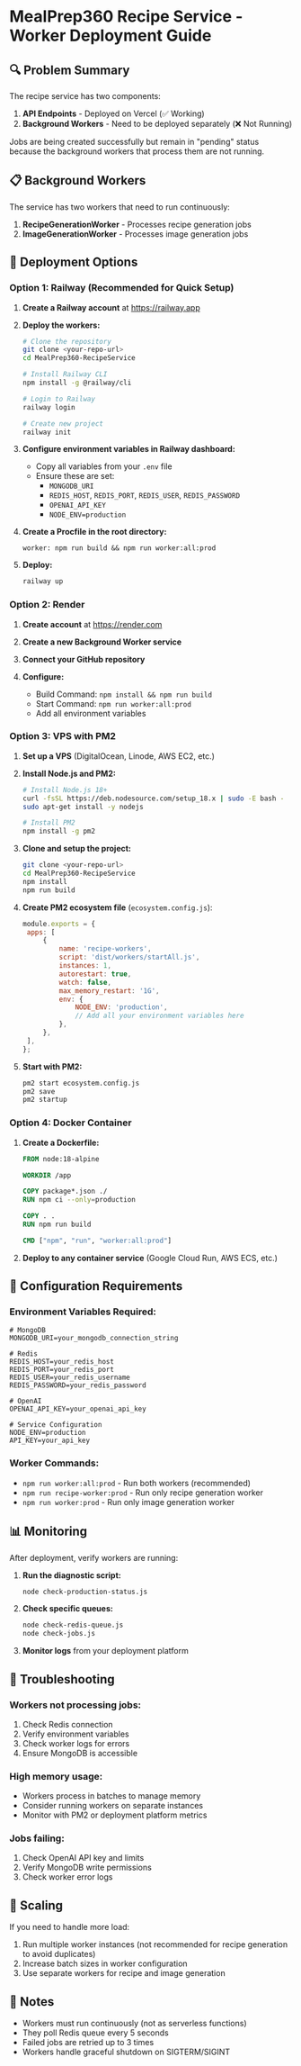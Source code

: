 # MealPrep360 Recipe Service - Worker Deployment Guide

## 🔍 Problem Summary

The recipe service has two components:

1. **API Endpoints** - Deployed on Vercel (✅ Working)
2. **Background Workers** - Need to be deployed separately (❌ Not Running)

Jobs are being created successfully but remain in "pending" status because the background workers that process them are not running.

## 📋 Background Workers

The service has two workers that need to run continuously:

1. **RecipeGenerationWorker** - Processes recipe generation jobs
2. **ImageGenerationWorker** - Processes image generation jobs

## 🚀 Deployment Options

### Option 1: Railway (Recommended for Quick Setup)

1. **Create a Railway account** at https://railway.app

2. **Deploy the workers:**

   ```bash
   # Clone the repository
   git clone <your-repo-url>
   cd MealPrep360-RecipeService

   # Install Railway CLI
   npm install -g @railway/cli

   # Login to Railway
   railway login

   # Create new project
   railway init
   ```

3. **Configure environment variables in Railway dashboard:**

   - Copy all variables from your `.env` file
   - Ensure these are set:
     - `MONGODB_URI`
     - `REDIS_HOST`, `REDIS_PORT`, `REDIS_USER`, `REDIS_PASSWORD`
     - `OPENAI_API_KEY`
     - `NODE_ENV=production`

4. **Create a Procfile in the root directory:**

   ```procfile
   worker: npm run build && npm run worker:all:prod
   ```

5. **Deploy:**
   ```bash
   railway up
   ```

### Option 2: Render

1. **Create account** at https://render.com

2. **Create a new Background Worker service**

3. **Connect your GitHub repository**

4. **Configure:**
   - Build Command: `npm install && npm run build`
   - Start Command: `npm run worker:all:prod`
   - Add all environment variables

### Option 3: VPS with PM2

1. **Set up a VPS** (DigitalOcean, Linode, AWS EC2, etc.)

2. **Install Node.js and PM2:**

   ```bash
   # Install Node.js 18+
   curl -fsSL https://deb.nodesource.com/setup_18.x | sudo -E bash -
   sudo apt-get install -y nodejs

   # Install PM2
   npm install -g pm2
   ```

3. **Clone and setup the project:**

   ```bash
   git clone <your-repo-url>
   cd MealPrep360-RecipeService
   npm install
   npm run build
   ```

4. **Create PM2 ecosystem file** (`ecosystem.config.js`):

   ```javascript
   module.exports = {
   	apps: [
   		{
   			name: 'recipe-workers',
   			script: 'dist/workers/startAll.js',
   			instances: 1,
   			autorestart: true,
   			watch: false,
   			max_memory_restart: '1G',
   			env: {
   				NODE_ENV: 'production',
   				// Add all your environment variables here
   			},
   		},
   	],
   };
   ```

5. **Start with PM2:**
   ```bash
   pm2 start ecosystem.config.js
   pm2 save
   pm2 startup
   ```

### Option 4: Docker Container

1. **Create a Dockerfile:**

   ```dockerfile
   FROM node:18-alpine

   WORKDIR /app

   COPY package*.json ./
   RUN npm ci --only=production

   COPY . .
   RUN npm run build

   CMD ["npm", "run", "worker:all:prod"]
   ```

2. **Deploy to any container service** (Google Cloud Run, AWS ECS, etc.)

## 🔧 Configuration Requirements

### Environment Variables Required:

```env
# MongoDB
MONGODB_URI=your_mongodb_connection_string

# Redis
REDIS_HOST=your_redis_host
REDIS_PORT=your_redis_port
REDIS_USER=your_redis_username
REDIS_PASSWORD=your_redis_password

# OpenAI
OPENAI_API_KEY=your_openai_api_key

# Service Configuration
NODE_ENV=production
API_KEY=your_api_key
```

### Worker Commands:

- `npm run worker:all:prod` - Run both workers (recommended)
- `npm run recipe-worker:prod` - Run only recipe generation worker
- `npm run worker:prod` - Run only image generation worker

## 📊 Monitoring

After deployment, verify workers are running:

1. **Run the diagnostic script:**

   ```bash
   node check-production-status.js
   ```

2. **Check specific queues:**

   ```bash
   node check-redis-queue.js
   node check-jobs.js
   ```

3. **Monitor logs** from your deployment platform

## 🚨 Troubleshooting

### Workers not processing jobs:

1. Check Redis connection
2. Verify environment variables
3. Check worker logs for errors
4. Ensure MongoDB is accessible

### High memory usage:

- Workers process in batches to manage memory
- Consider running workers on separate instances
- Monitor with PM2 or deployment platform metrics

### Jobs failing:

1. Check OpenAI API key and limits
2. Verify MongoDB write permissions
3. Check worker error logs

## 🔄 Scaling

If you need to handle more load:

1. Run multiple worker instances (not recommended for recipe generation to avoid duplicates)
2. Increase batch sizes in worker configuration
3. Use separate workers for recipe and image generation

## 📝 Notes

- Workers must run continuously (not as serverless functions)
- They poll Redis queue every 5 seconds
- Failed jobs are retried up to 3 times
- Workers handle graceful shutdown on SIGTERM/SIGINT
